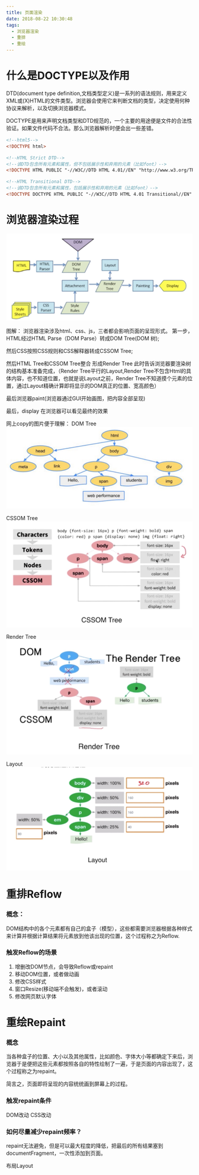 ```yaml
---
title: 页面渲染
date: 2018-08-22 10:30:48
tags:
  - 浏览器渲染
  - 重排
  - 重绘
---
```


# 什么是DOCTYPE以及作用

DTD(document type definition,文档类型定义)是一系列的语法规则，用来定义XML或(X)HTML的文件类型。浏览器会使用它来判断文档的类型，决定使用何种协议来解析，以及切换浏览器模式。

DOCTYPE是用来声明文档类型和DTD规范的，一个主要的用途便是文件的合法性验证。如果文件代码不合法。那么浏览器解析时便会出一些差错。

``` html
<!--html5-->
<!DOCTYPE html>
```
``` html
<!--HTML Strict DTD-->
<!--该DTD包含所有元素和属性，但不包括展示性和弃用的元素（比如font）-->
<!DOCTYPE HTML PUBLIC "-//W3C//DTD HTML 4.01//EN" "http://www.w3.org/TR/html4/strict.dtd">
```
``` html
<!--HTML Transitional DTD-->
<!--该DTD包含所有元素和属性，包括展示性和弃用的元素（比如font）-->
<!DOCTYPE DOCTYPE HTML PUBLIC "-//W3C//DTD HTML 4.01 Transitional//EN" " http://www.w3.org/TR/html4/loose.dtd">
```
<!-- more -->
# 浏览器渲染过程

![浏览器渲染过程图解](页面渲染/render1.png)


图解：
浏览器渲染涉及html、css、js，三者都会影响页面的呈现形式。
第一步，HTML经过HTML Parse（DOM Parse）转成DOM Tree(DOM 树);

然后CSS按照CSS规则和CSS解释器转成CSSOM Tree;

然后HTML Tree和CSSOM Tree整合 形成Render Tree
此时告诉浏览器要渲染树的结构基本准备完成，（Render Tree平行的Layout,Render Tree不包含Html的具体内容，也不知道位置，也就是说Layout之前，Render Tree不知道摸个元素的位置，通过Layout精确计算即将显示的DOM真正的位置、宽高颜色）

最后浏览器paint(浏览器通过GUI开始画图，把内容全部呈现)

最后，display 在浏览器可以看见最终的效果

网上copy的图片便于理解：
DOM Tree
![DOM Tree解](页面渲染/domTree.png)

CSSOM Tree
![CSSOM Tree](页面渲染/cssomTree.png)

Render Tree
![Render Tree](页面渲染/renderTree.png)

Layout
![Layout](页面渲染/layout.png)

# 重排Reflow

### 概念：
DOM结构中的各个元素都有自己的盒子（模型），这些都需要浏览器根据各种样式来计算并根据计算结果将元素放到他该出现的位置，这个过程称之为Reflow.

### 触发Reflow的场景
1. 增删改DOM节点，会导致Reflow或repaint
2. 移动DOM位置，或者做动画
3. 修改CSS样式
4. 窗口Resize(移动端不会触发)，或者滚动
5. 修改网页默认字体

# 重绘Repaint

### 概念
当各种盒子的位置、大小以及其他属性，比如颜色、字体大小等都确定下来后，浏览器于是便把这些元素都按照各自的特性绘制了一遍，于是页面的内容出现了，这个过程称之为repaint。

简言之，页面即将呈现的内容统统画到屏幕上的过程。

### 触发repaint条件
DOM改动
CSS改动


### 如何尽量减少repaint频率？
repaint无法避免，但是可以最大程度的降低，把最后的所有结果塞到documentFragment，一次性添加到页面。

布局Layout
